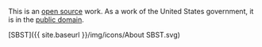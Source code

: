 This is an [open source] work. As a work of the United States government,
it is in the [public domain][license].

[SBST]({{ site.baseurl }}/img/icons/About SBST.svg)

[18F]: https://sbst.gov
[open source]: https://github.com/us-federal-sbst/SBST-NSTC
[license]: https://github.com/us-federal-sbst/SBST-NSTC/blob/master/LICENSE
